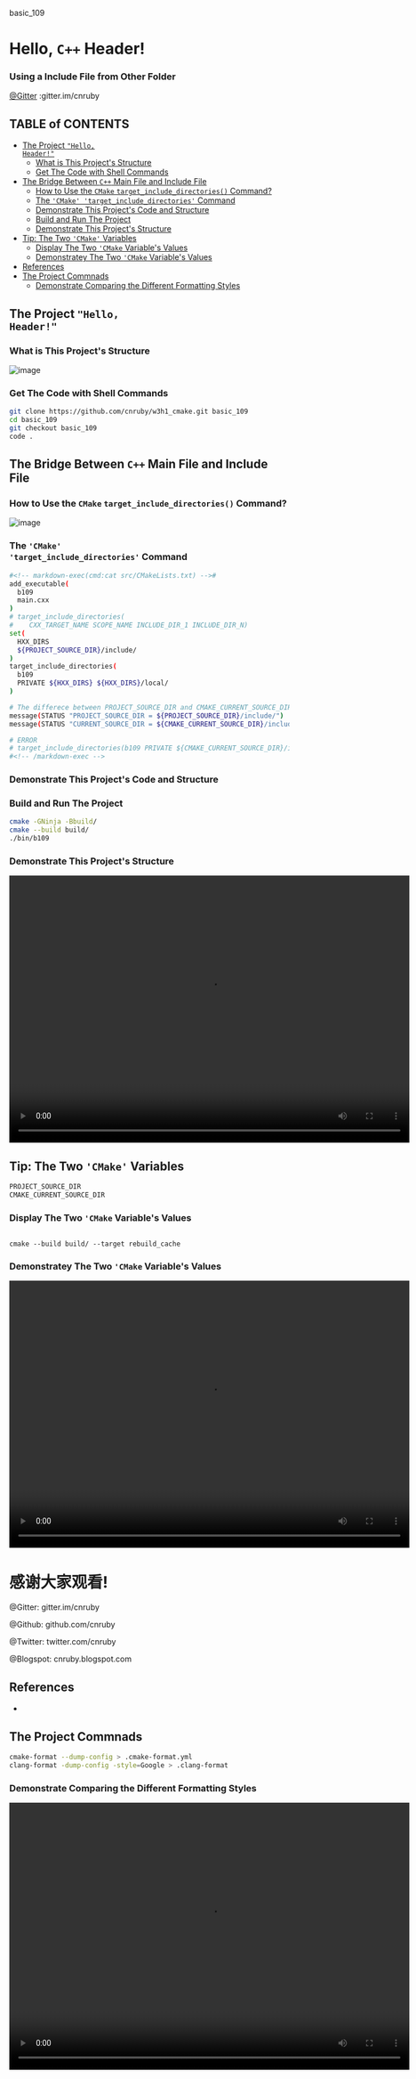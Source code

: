 basic_109</br>
<h1>Hello, <code>C++</code> Header!</h1>
<h3>Using a Include File from Other Folder</h3>

[@Gitter](https://gitter.im/cnruby) :gitter.im/cnruby<br/>
<p class ="fragment" data-audio-src="docs/109/audio/birds.ogg"></p>



<h2>TABLE of CONTENTS</h2>

- [The Project <code>"Hello, Header!"</code>](#the-project-%22hello-header%22)
  - [What is This Project's Structure](#what-is-this-projects-structure)
  - [Get The Code with Shell Commands](#get-the-code-with-shell-commands)
- [The Bridge Between <code>C++</code> Main File and Include File](#the-bridge-between-c-main-file-and-include-file)
  - [How to Use the <code>CMake</code> <code>target_include_directories()</code> Command?](#how-to-use-the-cmake-targetincludedirectories-command)
  - [The <code>'CMake' 'target_include_directories'</code> Command](#the-cmake-targetincludedirectories-command)
  - [Demonstrate This Project's Code and Structure](#demonstrate-this-projects-code-and-structure)
  - [Build and Run The Project](#build-and-run-the-project)
  - [Demonstrate This Project's Structure](#demonstrate-this-projects-structure)
- [Tip: The Two <code>'CMake'</code> Variables](#tip-the-two-cmake-variables)
  - [Display The Two <code>'CMake</code> Variable's Values](#display-the-two-cmake-variables-values)
  - [Demonstratey The Two <code>'CMake</code> Variable's Values](#demonstratey-the-two-cmake-variables-values)
- [References](#references)
- [The Project Commnads](#the-project-commnads)
  - [Demonstrate Comparing the Different Formatting Styles](#demonstrate-comparing-the-different-formatting-styles)



## The Project <code>"Hello, Header!"</code>
### What is This Project's Structure



![image](docs/109/images/what.png)



### Get The Code with Shell Commands
```bash
git clone https://github.com/cnruby/w3h1_cmake.git basic_109
cd basic_109
git checkout basic_109
code .
```



## The Bridge Between <code>C++</code> Main File and Include File



### How to Use the <code>CMake</code> <code>target_include_directories()</code> Command?
![image](docs/109/images/how.png)



### The <code>'CMake' 'target_include_directories'</code> Command

```bash
#<!-- markdown-exec(cmd:cat src/CMakeLists.txt) -->#
add_executable(
  b109
  main.cxx
)
# target_include_directories(
#    CXX_TARGET_NAME SCOPE_NAME INCLUDE_DIR_1 INCLUDE_DIR_N)
set(
  HXX_DIRS
  ${PROJECT_SOURCE_DIR}/include/
)
target_include_directories(
  b109
  PRIVATE ${HXX_DIRS} ${HXX_DIRS}/local/
)

# The differece between PROJECT_SOURCE_DIR and CMAKE_CURRENT_SOURCE_DIR
message(STATUS "PROJECT_SOURCE_DIR = ${PROJECT_SOURCE_DIR}/include/")
message(STATUS "CURRENT_SOURCE_DIR = ${CMAKE_CURRENT_SOURCE_DIR}/include/")

# ERROR
# target_include_directories(b109 PRIVATE ${CMAKE_CURRENT_SOURCE_DIR}/include/)
#<!-- /markdown-exec -->
```



### Demonstrate This Project's Code and Structure



### Build and Run The Project
```bash
cmake -GNinja -Bbuild/
cmake --build build/
./bin/b109
```



### Demonstrate This Project's Structure
<video width="720" height="480" controls data-autoplay>
  <source src="docs/108/video/basic_108-18.mp4" autoplay=true type="video/mp4">
</video>



## Tip: The Two <code>'CMake'</code> Variables
```bash
PROJECT_SOURCE_DIR
CMAKE_CURRENT_SOURCE_DIR
```



### Display The Two <code>'CMake</code> Variable's Values
<pre><code>
cmake --build build/ --target rebuild_cache
</code></pre>



### Demonstratey The Two <code>'CMake</code> Variable's Values
<video width="720" height="480" controls data-autoplay>
  <source src="docs/108/video/basic_108-18.mp4" autoplay=true type="video/mp4">
</video>



<h1><!-- markdown-exec(cmd:echo "感谢大家观看!") -->感谢大家观看!<!-- /markdown-exec --></h1>

@Gitter: gitter.im/cnruby<br/>

@Github: github.com/cnruby<br/>

@Twitter: twitter.com/cnruby<br/>

@Blogspot: cnruby.blogspot.com



## References
- 



## The Project Commnads
```bash
cmake-format --dump-config > .cmake-format.yml
clang-format -dump-config -style=Google > .clang-format
```

### Demonstrate Comparing the Different Formatting Styles
<video width="720" height="480" controls data-autoplay>
  <source src="docs/108/video/basic_108-18.mp4" autoplay=true type="video/mp4">
</video>
